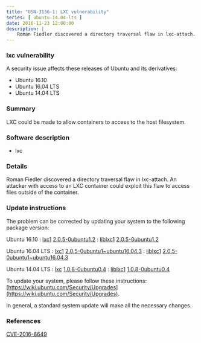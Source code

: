 ```yaml
---
title: "USN-3136-1: LXC vulnerability"
series: [ ubuntu-14.04-lts ]
date: 2016-11-23 12:00:00
description: |
    Roman Fiedler discovered a directory traversal flaw in lxc-attach. An attacker with access to an LXC container could exploit this flaw to access files outside of the container. 
--- 
```

 
### lxc vulnerability

A security issue affects these releases of Ubuntu and its derivatives:

* Ubuntu 16.10
* Ubuntu 16.04 LTS
* Ubuntu 14.04 LTS

### Summary

LXC could be made to allow containers to access to the host filesystem. 

### Software description

* lxc 

### Details

Roman Fiedler discovered a directory traversal flaw in lxc-attach. An attacker with access to an LXC container could exploit this flaw to access files outside of the container. 

### Update instructions

The problem can be corrected by updating your system to the following package version:

Ubuntu 16.10
 : [lxc1](https://launchpad.net/ubuntu/+source/lxc) <span> [2.0.5-0ubuntu1.2](https://launchpad.net/ubuntu/+source/lxc/2.0.5-0ubuntu1.2) </span> 
 : [liblxc1](https://launchpad.net/ubuntu/+source/lxc) <span> [2.0.5-0ubuntu1.2](https://launchpad.net/ubuntu/+source/lxc/2.0.5-0ubuntu1.2) </span> 

Ubuntu 16.04 LTS
 : [lxc1](https://launchpad.net/ubuntu/+source/lxc) <span> [2.0.5-0ubuntu1~ubuntu16.04.3](https://launchpad.net/ubuntu/+source/lxc/2.0.5-0ubuntu1~ubuntu16.04.3) </span> 
 : [liblxc1](https://launchpad.net/ubuntu/+source/lxc) <span> [2.0.5-0ubuntu1~ubuntu16.04.3](https://launchpad.net/ubuntu/+source/lxc/2.0.5-0ubuntu1~ubuntu16.04.3) </span> 

Ubuntu 14.04 LTS
 : [lxc](https://launchpad.net/ubuntu/+source/lxc) <span> [1.0.8-0ubuntu0.4](https://launchpad.net/ubuntu/+source/lxc/1.0.8-0ubuntu0.4) </span> 
 : [liblxc1](https://launchpad.net/ubuntu/+source/lxc) <span> [1.0.8-0ubuntu0.4](https://launchpad.net/ubuntu/+source/lxc/1.0.8-0ubuntu0.4) </span> 

To update your system, please follow these instructions: [https://wiki.ubuntu.com/Security/Upgrades](https://wiki.ubuntu.com/Security/Upgrades).

In general, a standard system update will make all the necessary changes. 

### References

 [CVE-2016-8649](http://people.ubuntu.com/~ubuntu-security/cve/CVE-2016-8649)
 
